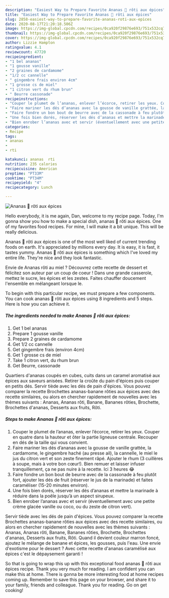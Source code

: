 ```yaml
---
description: "Easiest Way to Prepare Favorite Ananas 🍍 rôti aux épices"
title: "Easiest Way to Prepare Favorite Ananas 🍍 rôti aux épices"
slug: 2858-easiest-way-to-prepare-favorite-ananas-roti-aux-epices
date: 2020-08-17T21:20:18.506Z
image: https://img-global.cpcdn.com/recipes/0ca920f29876e693/751x532cq70/ananas-🍍-roti-aux-epices-photo-principale-de-la-recette.jpg
thumbnail: https://img-global.cpcdn.com/recipes/0ca920f29876e693/751x532cq70/ananas-🍍-roti-aux-epices-photo-principale-de-la-recette.jpg
cover: https://img-global.cpcdn.com/recipes/0ca920f29876e693/751x532cq70/ananas-🍍-roti-aux-epices-photo-principale-de-la-recette.jpg
author: Lizzie Hampton
ratingvalue: 4.1
reviewcount: 47720
recipeingredient:
- "1 bel ananas"
- "1 gousse vanille"
- "2 graines de cardamome"
- "1/2 cc cannelle"
- " gingembre frais environ 4cm"
- "1 grosse cs de miel"
- "1 citron vert du rhum brun"
- " Beurre cassonade"
recipeinstructions:
- "Couper le plumet de l’ananas, enlever l’écorce, retirer les yeux. Couper en quatre dans la hauteur et ôter la partie ligneuse centrale. Recouper en dés de la taille qui vous convient."
- "Faire mariner les dés d’ananas avec la gousse de vanille grattée, la cardamome, le gingembre haché (au presse ail), la cannelle, le miel le jus du citron vert et son zeste finement râpé. Ajouter le rhum (3 cuillères à soupe, mais à votre bon cœur!). Bien remuer et laisser infuser tranquillement, ça ne pas nuire à la recette. Ici 3 heures 😂"
- "Faire fondre un bon bout de beurre avec de la cassonade à feu plutôt fort, ajouter les dés de fruit (réserver le jus de la marinade) et faites caraméliser (15-20 minutes environ)."
- "Une fois bien dorés, réserver les dés d’ananas et mettre la marinade à réduire dans la poêle jusqu’à un aspect sirupeux."
- "Bien enrober l’ananas avec et servir (éventuellement avec une petite crème glacée vanille ou coco, ou du zeste de citron vert)."
categories:
- Recipe
tags:
- ananas
- 
- rti

katakunci: ananas  rti 
nutrition: 235 calories
recipecuisine: American
preptime: "PT33M"
cooktime: "PT34M"
recipeyield: "4"
recipecategory: Lunch

---
```



![Ananas 🍍 rôti aux épices](https://img-global.cpcdn.com/recipes/0ca920f29876e693/751x532cq70/ananas-🍍-roti-aux-epices-photo-principale-de-la-recette.jpg)

Hello everybody, it is me again, Dan, welcome to my recipe page. Today, I'm gonna show you how to make a special dish, ananas 🍍 rôti aux épices. One of my favorites food recipes. For mine, I will make it a bit unique. This will be really delicious.

Ananas 🍍 rôti aux épices is one of the most well liked of current trending foods on earth. It's appreciated by millions every day. It is easy, it is fast, it tastes yummy. Ananas 🍍 rôti aux épices is something which I've loved my entire life. They're nice and they look fantastic.

Envie de Ananas rôti au miel ? Découvrez cette recette de dessert et félicitez son auteur par un coup de coeur ! Dans une grande casserole, mettez le sucre, les épices et les zestes. Faites chauffer doucement l&#39;ensemble en mélangeant lorsque le.


To begin with this particular recipe, we must prepare a few components. You can cook ananas 🍍 rôti aux épices using 8 ingredients and 5 steps. Here is how you can achieve it.

<!--inarticleads1-->

##### The ingredients needed to make Ananas 🍍 rôti aux épices:

1. Get 1 bel ananas
1. Prepare 1 gousse vanille
1. Prepare 2 graines de cardamome
1. Get 1/2 cc cannelle
1. Get  gingembre frais (environ 4cm)
1. Get 1 grosse cs de miel
1. Take 1 citron vert, du rhum brun
1. Get  Beurre, cassonade


Quartiers d&#39;ananas coupés en cubes, cuits dans un caramel aromatisé aux épices aux saveurs anisées. Retirer la croûte du pain d&#39;épices puis couper en petits dés. Servir tiède avec les dés de pain d&#39;épices. Vous pouvez comparer la recette Brochettes ananas-banane rôties aux épices avec des recette similaires, ou alors en chercher rapidement de nouvelles avec les thèmes suivants : Ananas, Ananas rôti, Banane, Bananes rôties, Brochette, Brochettes d&#39;ananas, Desserts aux fruits, Rôti. 

<!--inarticleads2-->

##### Steps to make Ananas 🍍 rôti aux épices:

1. Couper le plumet de l’ananas, enlever l’écorce, retirer les yeux. Couper en quatre dans la hauteur et ôter la partie ligneuse centrale. Recouper en dés de la taille qui vous convient.
1. Faire mariner les dés d’ananas avec la gousse de vanille grattée, la cardamome, le gingembre haché (au presse ail), la cannelle, le miel le jus du citron vert et son zeste finement râpé. Ajouter le rhum (3 cuillères à soupe, mais à votre bon cœur!). Bien remuer et laisser infuser tranquillement, ça ne pas nuire à la recette. Ici 3 heures 😂
1. Faire fondre un bon bout de beurre avec de la cassonade à feu plutôt fort, ajouter les dés de fruit (réserver le jus de la marinade) et faites caraméliser (15-20 minutes environ).
1. Une fois bien dorés, réserver les dés d’ananas et mettre la marinade à réduire dans la poêle jusqu’à un aspect sirupeux.
1. Bien enrober l’ananas avec et servir (éventuellement avec une petite crème glacée vanille ou coco, ou du zeste de citron vert).


Servir tiède avec les dés de pain d&#39;épices. Vous pouvez comparer la recette Brochettes ananas-banane rôties aux épices avec des recette similaires, ou alors en chercher rapidement de nouvelles avec les thèmes suivants : Ananas, Ananas rôti, Banane, Bananes rôties, Brochette, Brochettes d&#39;ananas, Desserts aux fruits, Rôti. Quand il devient couleur marron foncé, ajoutez le mélange de banane et épices, les gousses, puis l&#39;eau. Une envie d&#39;exotisme pour le dessert ? Avec cette recette d&#39;ananas caramélisé aux épices c&#39;est le dépaysement garanti ! 

So that is going to wrap this up with this exceptional food ananas 🍍 rôti aux épices recipe. Thank you very much for reading. I am confident you can make this at home. There is gonna be more interesting food at home recipes coming up. Remember to save this page on your browser, and share it to your family, friends and colleague. Thank you for reading. Go on get cooking!
